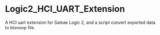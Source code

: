 # Logic2_HCI_UART_Extension
A HCI uart extension for Saleae Logic 2, and a script convert exported data to btsnoop file.
